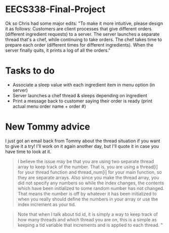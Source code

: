 # EECS338-Final-Project

Ok so Chris had some major edits:
"To make it more intuitive, please design it as follows: Customers are client processes that give different orders (different ingredient
requests) to a server. The server launches a separate thread that's a chef, while continuing to take orders. The chef takes time to
prepare each order (different times for different ingredients). When the server finally quits, it prints a log of all the orders."

# Tasks to do
* Associate a sleep value with each ingredient item in menu option (in server)
* Server launches a chef thread & sleeps depending on ingredient
* Print a message back to customer saying their order is ready (print actual menu order name + order #)

# New Tommy advice

I just got an email back from Tommy about the thread situation if you want to give it a try! 
I'll work on it again another day, but I'll quote it in case you have time to look at it.

> I believe the issue may be that you are using two separate thread array to keep track of the number. That is, you are using a thread[i] for your thread function and thread_num[i] for your main function, so they are separate arrays. Also since you make the thread array, you did not specify any numbers so while the index changes, the contents which have been initialized to some random number has not changed. That means the number is off by whatever it has been initialized to when you really should define the numbers in your array or use the index increment as your tid.

> Note that when I talk about tid id, it is simply a way to keep track of how many threads and which thread you are on, this is a simple as keeping a tid variable that increments and is applied to each thread. "

 
